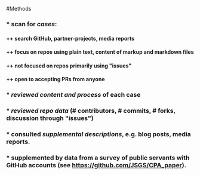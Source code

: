 #Methods
###  * scan for _cases_: 
####  ++ search GitHub, partner-projects, media reports
####  ++ focus on repos using plain text, content of markup and markdown files
####  ++ not focused on repos primarily using "issues"
####  ++ open to accepting PRs from anyone
###  * _reviewed content and process_ of each case
###  * _reviewed repo data_ (# contributors, # commits, # forks, discussion through "issues")
###  * consulted _supplemental descriptions_, e.g. blog posts, media reports.
###  * supplemented by data from a survey of public servants with GitHub accounts (see https://github.com/JSGS/CPA_paper).
